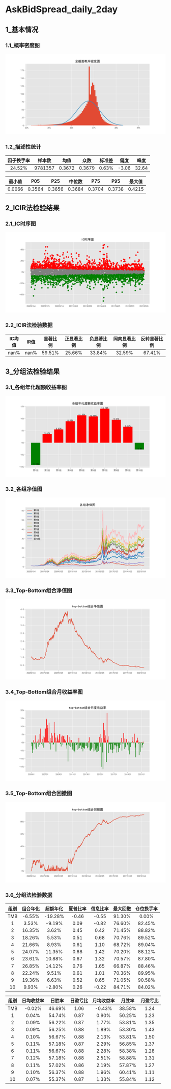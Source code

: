 ﻿# AskBidSpread_daily_2day

## 1_基本情况

### 1.1_概率密度图

![avatar](images/describe_PDF.png)

### 1.2_描述性统计

|因子换手率|样本数|均值|众数|标准差|偏度|峰度|
|:-:|:-:|:-:|:-:|:-:|:-:|:-:|
|24.52%|9781357|0.3672|0.3679|0.63%|-3.06|32.64|

|最小值|P05|P25|中位数|P75|P95|最大值|
|:-:|:-:|:-:|:-:|:-:|:-:|:-:|
|0.0066|0.3564|0.3656|0.3684|0.3704|0.3738|0.4215|

## 2_ICIR法检验结果

### 2.1_IC时序图

![avatar](images/IC_ICTimeSeries.png)

### 2.2_ICIR法检验数据

|IC均值|IR值|显著比例|正显著比例|负显著比例|同向显著比例|反转显著比例|
|:-:|:-:|:-:|:-:|:-:|:-:|:-:|
|nan%|nan%|59.51%|25.66%|33.84%|32.59%|67.41%|

## 3_分组法检验结果

### 3.1_各组年化超额收益率图

![avatar](images/groups_figureExcessRet.png)

### 3.2_各组净值图

![avatar](images/groups_figureNevDaily.png)

### 3.3_Top-Bottom组合净值图

![avatar](images/groups_figureTMBNevDaily.png)

### 3.4_Top-Bottom组合月收益率图

![avatar](images/groups_figureTMBRetMonthly.png)

### 3.5_Top-Bottom组合回撤图

![avatar](images/groups_figureTMBDrawDown.png)

### 3.6_分组法检验数据

|组别|组合年化|超额年化|夏普比率|信息比率|最大回撤|仓位换手率|
|:-:|:-:|:-:|:-:|:-:|:-:|:-:|
|TMB|-6.55%|-19.28%|-0.46|-0.55|91.30%|0.00%|
|1|3.53%|-9.19%|0.09|-0.82|76.60%|82.45%|
|2|16.35%|3.62%|0.45|0.42|71.45%|88.82%|
|3|18.26%|5.53%|0.51|0.68|70.76%|89.52%|
|4|21.66%|8.93%|0.61|1.10|68.72%|89.04%|
|5|24.07%|11.35%|0.68|1.42|70.20%|88.12%|
|6|23.61%|10.88%|0.67|1.32|70.57%|87.80%|
|7|26.85%|14.12%|0.76|1.65|66.87%|88.46%|
|8|22.24%|9.51%|0.61|1.01|70.36%|89.95%|
|9|19.36%|6.63%|0.52|0.65|71.05%|90.58%|
|10|9.93%|-2.80%|0.26|-0.22|84.71%|84.02%|

|组别|日均收益率|日胜率|日盈亏比|月均收益率|月胜率|月盈亏比|
|:-:|:-:|:-:|:-:|:-:|:-:|:-:|
|TMB|-0.02%|46.69%|1.06|-0.43%|38.58%|1.24|
|1|0.04%|54.74%|0.87|0.90%|50.25%|1.23|
|2|0.09%|56.22%|0.87|1.77%|53.81%|1.35|
|3|0.09%|56.25%|0.88|1.89%|53.30%|1.43|
|4|0.10%|56.67%|0.88|2.13%|53.81%|1.50|
|5|0.11%|57.18%|0.87|2.29%|56.85%|1.37|
|6|0.11%|56.67%|0.88|2.28%|58.38%|1.28|
|7|0.12%|57.18%|0.88|2.51%|58.88%|1.31|
|8|0.11%|57.02%|0.86|2.19%|57.87%|1.27|
|9|0.10%|56.37%|0.88|1.96%|60.41%|1.11|
|10|0.07%|55.37%|0.87|1.33%|55.84%|1.12|
